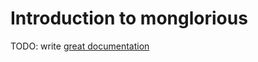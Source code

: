 # Introduction to monglorious

TODO: write [great documentation](http://jacobian.org/writing/what-to-write/)
